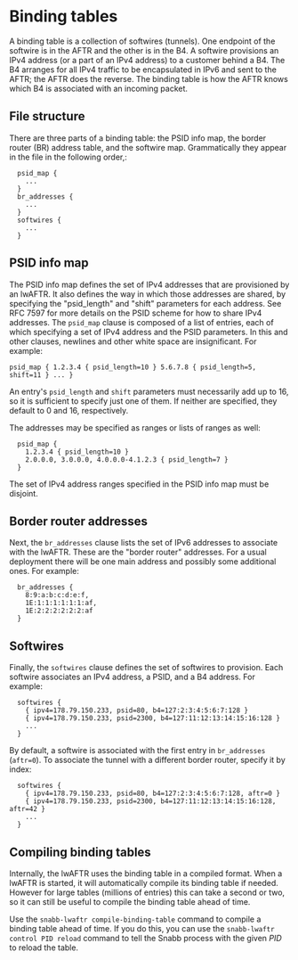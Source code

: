# Binding tables

A binding table is a collection of softwires (tunnels).  One endpoint
of the softwire is in the AFTR and the other is in the B4.  A
softwire provisions an IPv4 address (or a part of an IPv4 address) to
a customer behind a B4.  The B4 arranges for all IPv4 traffic to be
encapsulated in IPv6 and sent to the AFTR; the AFTR does the reverse.
The binding table is how the AFTR knows which B4 is associated with
an incoming packet.

## File structure

There are three parts of a binding table: the PSID info map, the
border router (BR) address table, and the softwire map.  Grammatically
they appear in the file in the following order,:

```
  psid_map {
    ...
  }
  br_addresses {
    ...
  }
  softwires {
    ...
  }
```

## PSID info map

The PSID info map defines the set of IPv4 addresses that are provisioned
by an lwAFTR.  It also defines the way in which those addresses are
shared, by specifying the "psid_length" and "shift" parameters for each
address.  See RFC 7597 for more details on the PSID scheme for how to
share IPv4 addresses.  The `psid_map` clause is composed of a list of
entries, each of which specifying a set of IPv4 address and the PSID
parameters.  In this and other clauses, newlines and other white space
are insignificant.  For example:

``
  psid_map {
    1.2.3.4 { psid_length=10 }
    5.6.7.8 { psid_length=5, shift=11 }
    ...
  }
``

An entry's `psid_length` and `shift` parameters must necessarily add up
to 16, so it is sufficient to specify just one of them.  If neither are
specified, they default to 0 and 16, respectively.

The addresses may be specified as ranges or lists of ranges as well:

```
  psid_map {
    1.2.3.4 { psid_length=10 }
    2.0.0.0, 3.0.0.0, 4.0.0.0-4.1.2.3 { psid_length=7 }
  }
```

The set of IPv4 address ranges specified in the PSID info map must be
disjoint.

## Border router addresses

Next, the `br_addresses` clause lists the set of IPv6 addresses to
associate with the lwAFTR.  These are the "border router" addresses.
For a usual deployment there will be one main address and possibly some
additional ones.  For example:

```
  br_addresses {
    8:9:a:b:c:d:e:f,
    1E:1:1:1:1:1:1:af,
    1E:2:2:2:2:2:2:af
  }
```

## Softwires

Finally, the `softwires` clause defines the set of softwires to
provision.  Each softwire associates an IPv4 address, a PSID, and a B4
address.  For example:

```
  softwires {
    { ipv4=178.79.150.233, psid=80, b4=127:2:3:4:5:6:7:128 }
    { ipv4=178.79.150.233, psid=2300, b4=127:11:12:13:14:15:16:128 }
    ...
  }
```

By default, a softwire is associated with the first entry in
`br_addresses` (`aftr=0`).  To associate the tunnel with a different
border router, specify it by index:

```
  softwires {
    { ipv4=178.79.150.233, psid=80, b4=127:2:3:4:5:6:7:128, aftr=0 }
    { ipv4=178.79.150.233, psid=2300, b4=127:11:12:13:14:15:16:128, aftr=42 }
    ...
  }
```

## Compiling binding tables

Internally, the lwAFTR uses the binding table in a compiled format.
When a lwAFTR is started, it will automatically compile its binding
table if needed.  However for large tables (millions of entries) this
can take a second or two, so it can still be useful to compile the
binding table ahead of time.

Use the `snabb-lwaftr compile-binding-table` command to compile a
binding table ahead of time.  If you do this, you can use the
`snabb-lwaftr control PID reload` command to tell the Snabb process
with the given *PID* to reload the table.
